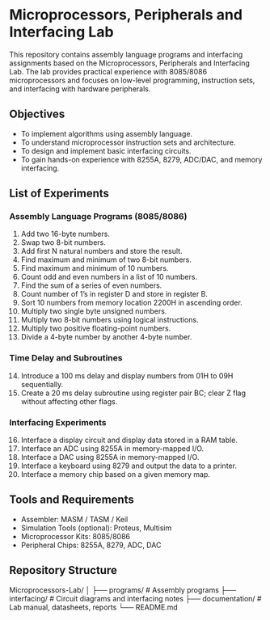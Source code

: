


# Microprocessors, Peripherals and Interfacing Lab

This repository contains assembly language programs and interfacing assignments based on the Microprocessors, Peripherals and Interfacing Lab. The lab provides practical experience with 8085/8086 microprocessors and focuses on low-level programming, instruction sets, and interfacing with hardware peripherals.

## Objectives

- To implement algorithms using assembly language.
- To understand microprocessor instruction sets and architecture.
- To design and implement basic interfacing circuits.
- To gain hands-on experience with 8255A, 8279, ADC/DAC, and memory interfacing.

## List of Experiments

### Assembly Language Programs (8085/8086)
1. Add two 16-byte numbers.
2. Swap two 8-bit numbers.
3. Add first N natural numbers and store the result.
4. Find maximum and minimum of two 8-bit numbers.
5. Find maximum and minimum of 10 numbers.
6. Count odd and even numbers in a list of 10 numbers.
7. Find the sum of a series of even numbers.
8. Count number of 1’s in register D and store in register B.
9. Sort 10 numbers from memory location 2200H in ascending order.
10. Multiply two single byte unsigned numbers.
11. Multiply two 8-bit numbers using logical instructions.
12. Multiply two positive floating-point numbers.
13. Divide a 4-byte number by another 4-byte number.

### Time Delay and Subroutines
14. Introduce a 100 ms delay and display numbers from 01H to 09H sequentially.
15. Create a 20 ms delay subroutine using register pair BC; clear Z flag without affecting other flags.

### Interfacing Experiments
16. Interface a display circuit and display data stored in a RAM table.
17. Interface an ADC using 8255A in memory-mapped I/O.
18. Interface a DAC using 8255A in memory-mapped I/O.
19. Interface a keyboard using 8279 and output the data to a printer.
20. Interface a memory chip based on a given memory map.

## Tools and Requirements

- Assembler: MASM / TASM / Keil
- Simulation Tools (optional): Proteus, Multisim
- Microprocessor Kits: 8085/8086
- Peripheral Chips: 8255A, 8279, ADC, DAC

## Repository Structure

Microprocessors-Lab/
│
├── programs/ # Assembly programs
├── interfacing/ # Circuit diagrams and interfacing notes
├── documentation/ # Lab manual, datasheets, reports
└── README.md

